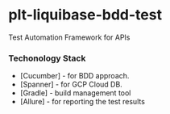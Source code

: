 # plt-liquibase-bdd-test

Test Automation Framework for APIs


### Techonology Stack
* [Cucumber] - for BDD approach.
* [Spanner] - for GCP Cloud DB.
* [Gradle] - build management tool
* [Allure] - for reporting the test results